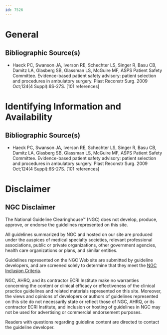 ```yaml
---
id: 7526
---
```


# General

## Bibliographic Source(s)

- Haeck PC, Swanson JA, Iverson RE, Schechter LS, Singer R, Basu CB, Damitz LA, Glasberg SB, Glassman LS, McGuire MF, ASPS Patient Safety Committee. Evidence-based patient safety advisory: patient selection and procedures in ambulatory surgery. Plast Reconstr Surg. 2009 Oct;124(4 Suppl):6S-27S. [101 references]

# Identifying Information and Availability

## Bibliographic Source(s)

- Haeck PC, Swanson JA, Iverson RE, Schechter LS, Singer R, Basu CB, Damitz LA, Glasberg SB, Glassman LS, McGuire MF, ASPS Patient Safety Committee. Evidence-based patient safety advisory: patient selection and procedures in ambulatory surgery. Plast Reconstr Surg. 2009 Oct;124(4 Suppl):6S-27S. [101 references]

# Disclaimer

## NGC Disclaimer

The National Guideline Clearinghouse™ (NGC) does not develop, produce, approve, or endorse the guidelines represented on this site.

All guidelines summarized by NGC and hosted on our site are produced under the auspices of medical specialty societies, relevant professional associations, public or private organizations, other government agencies, health care organizations or plans, and similar entities.

Guidelines represented on the NGC Web site are submitted by guideline developers, and are screened solely to determine that they meet the [NGC Inclusion Criteria](/help-and-about/summaries/inclusion-criteria).

NGC, AHRQ, and its contractor ECRI Institute make no warranties concerning the content or clinical efficacy or effectiveness of the clinical practice guidelines and related materials represented on this site. Moreover, the views and opinions of developers or authors of guidelines represented on this site do not necessarily state or reflect those of NGC, AHRQ, or its contractor ECRI Institute, and inclusion or hosting of guidelines in NGC may not be used for advertising or commercial endorsement purposes.

Readers with questions regarding guideline content are directed to contact the guideline developer.


